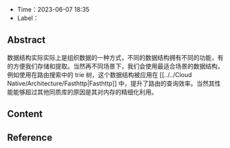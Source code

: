 - Time：2023-06-07 18:35
- Label：

## Abstract

数据结构实际实际上是组织数据的一种方式，不同的数据结构拥有不同的功能，有的方便我们存储和提取。当然再不同场景下，我们会使用最适合场景的数据结构，例如使用在路由搜索中的 trie 树，这个数据结构被应用在 [[../../Cloud Native/Architecture/Fasthttp|Fasthttp]] 中，提升了路由的查询效率。当然其性能能够超过其他同质库的原因是其对内存的精细化利用。

## Content

## Reference
